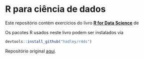 # R para ciência de dados

Este repositório contém exercícios do livro **[R for Data Science](https://r4ds.had.co.nz/)** de 

Os pacotes R usados neste livro podem ser instalados via
```R
devtools::install_github("hadley/r4ds")
```

Repositório original [aqui](https://github.com/hadley/r4ds).

